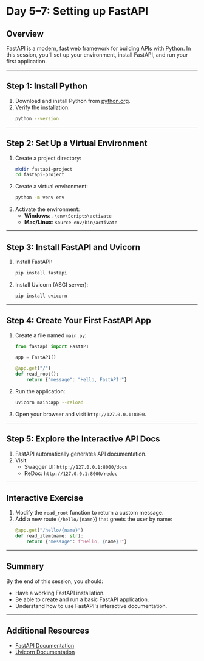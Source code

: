 # Day 5–7: Setting up FastAPI

## Overview
FastAPI is a modern, fast web framework for building APIs with Python. In this session, you'll set up your environment, install FastAPI, and run your first application.

---

## Step 1: Install Python
1. Download and install Python from [python.org](https://www.python.org/).
2. Verify the installation:
   ```bash
   python --version
   ```

---

## Step 2: Set Up a Virtual Environment
1. Create a project directory:
   ```bash
   mkdir fastapi-project
   cd fastapi-project
   ```
2. Create a virtual environment:
   ```bash
   python -m venv env
   ```
3. Activate the environment:
   - **Windows**: `.\env\Scripts\activate`
   - **Mac/Linux**: `source env/bin/activate`

---

## Step 3: Install FastAPI and Uvicorn
1. Install FastAPI:
   ```bash
   pip install fastapi
   ```
2. Install Uvicorn (ASGI server):
   ```bash
   pip install uvicorn
   ```

---

## Step 4: Create Your First FastAPI App
1. Create a file named `main.py`:
   ```python
   from fastapi import FastAPI

   app = FastAPI()

   @app.get("/")
   def read_root():
       return {"message": "Hello, FastAPI!"}
   ```
2. Run the application:
   ```bash
   uvicorn main:app --reload
   ```
3. Open your browser and visit `http://127.0.0.1:8000`.

---

## Step 5: Explore the Interactive API Docs
1. FastAPI automatically generates API documentation.
2. Visit:
   - Swagger UI: `http://127.0.0.1:8000/docs`
   - ReDoc: `http://127.0.0.1:8000/redoc`

---

## Interactive Exercise
1. Modify the `read_root` function to return a custom message.
2. Add a new route (`/hello/{name}`) that greets the user by name:
   ```python
   @app.get("/hello/{name}")
   def read_item(name: str):
       return {"message": f"Hello, {name}!"}
   ```

---

## Summary
By the end of this session, you should:
- Have a working FastAPI installation.
- Be able to create and run a basic FastAPI application.
- Understand how to use FastAPI's interactive documentation.

---

## Additional Resources
- [FastAPI Documentation](https://fastapi.tiangolo.com/)
- [Uvicorn Documentation](https://www.uvicorn.org/)
